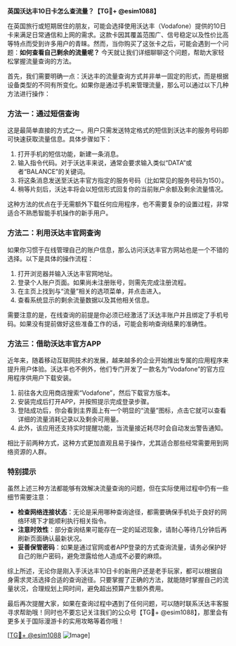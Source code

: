 **英国沃达丰10日卡怎么查流量？【TG💪+ @esim1088】**

在英国旅行或短期居住的朋友，可能会选择使用沃达丰（Vodafone）提供的10日卡来满足日常通信和上网的需求。这款卡因其覆盖范围广、信号稳定以及性价比高等特点而受到许多用户的青睐。然而，当你购买了这张卡之后，可能会遇到一个问题：**如何查看自己剩余的流量呢？** 今天就让我们详细聊聊这个问题，帮助大家轻松掌握流量查询的方法。

首先，我们需要明确一点：沃达丰的流量查询方式并非单一固定的形式，而是根据设备类型的不同有所变化。如果你是通过手机来管理流量，那么可以通过以下几种方法进行操作：

### 方法一：通过短信查询

这是最简单直接的方式之一。用户只需发送特定格式的短信到沃达丰的服务号码即可快速获取流量信息。具体步骤如下：

1. 打开手机的短信功能，新建一条消息。
2. 输入指令代码。对于沃达丰来说，通常会要求输入类似“DATA”或者“BALANCE”的关键词。
3. 将这条消息发送至沃达丰官方指定的服务号码（比如常见的服务号码为150）。
4. 稍等片刻后，沃达丰将会以短信形式回复你的当前账户余额及剩余流量情况。

这种方法的优点在于无需额外下载任何应用程序，也不需要复杂的设置过程，非常适合不熟悉智能手机操作的新手用户。

### 方法二：利用沃达丰官网查询

如果你习惯于在线管理自己的账户信息，那么访问沃达丰官方网站也是一个不错的选择。以下是具体的操作流程：

1. 打开浏览器并输入沃达丰官网地址。
2. 登录个人账户页面。如果尚未注册账号，则需先完成注册流程。
3. 在主页上找到与“流量”相关的选项菜单，并点击进入。
4. 查看系统显示的剩余流量数据以及其他相关信息。

需要注意的是，在线查询的前提是你必须已经激活了沃达丰账户并且绑定了手机号码。如果没有提前做好这些准备工作的话，可能会影响查询结果的准确性。

### 方法三：借助沃达丰官方APP

近年来，随着移动互联网技术的发展，越来越多的企业开始推出专属的应用程序来提升用户体验。沃达丰也不例外，他们专门开发了一款名为“Vodafone”的官方应用程序供用户下载安装。

1. 前往各大应用商店搜索“Vodafone”，然后下载官方版本。
2. 安装完成后打开APP，并按照提示完成登录步骤。
3. 登陆成功后，你会看到主界面上有一个明显的“流量”图标，点击它就可以查看详细的流量消耗记录以及剩余可用量。
4. 此外，该应用还支持实时提醒功能，当流量接近耗尽时会自动发出警告通知。

相比于前两种方式，这种方式更加直观且易于操作，尤其适合那些经常需要用到网络资源的人群。

### 特别提示

虽然上述三种方法都能够有效解决流量查询的问题，但在实际使用过程中仍有一些细节需要注意：

- **检查网络连接状态**：无论是采用哪种查询途径，都需要确保手机处于良好的网络环境下才能顺利执行相关指令。
- **注意时效性**：部分查询结果可能存在一定的延迟现象，请耐心等待几分钟后再刷新页面确认最新状况。
- **妥善保管密码**：如果是通过官网或者APP登录的方式查询流量，请务必保护好自己的账户密码，避免泄露给他人造成不必要的麻烦。

综上所述，无论你是刚入手沃达丰10日卡的新用户还是老手玩家，都可以根据自身需求灵活选择合适的查询途径。只要掌握了正确的方法，就能随时掌握自己的流量状况，合理规划上网时间，避免超出预算产生额外费用。

最后再次提醒大家，如果在查询过程中遇到了任何问题，可以随时联系沃达丰客服寻求帮助哦！同时也不要忘记关注我们的公众号【TG💪+ @esim1088】，那里会有更多关于国际漫游卡的实用攻略等着你哦！

[[TG💪+ @esim1088](https://t.me/s/esim1088) ![Image](https://i.postimg.cc/4NQfJmqS/Snipaste-2025-05-13-00-14-12.png)]